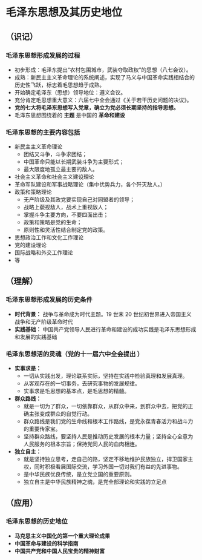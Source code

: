 # 毛泽东思想及其历史地位

## （识记）

### 毛泽东思想形成发展的过程

- 初步形成：毛泽东提出“农村包围城市，武装夺取政权”的思想（八七会议）。
- 成熟：新民主主义革命理论的系统阐述，实现了马义与中国革命实践相结合的历史性飞跃，标志着毛思想趋于成熟。
- 开始确定毛泽东（思想）领导地位：遵义会议。
- 充分肯定毛思想重大意义：六届七中全会通过《关于若干历史问题的决议》。
- **党的七大将毛泽东思想写入党章，确立为党必须长期坚持的指导思想。**
- 毛泽东思想围绕着的 **主题** 是中国的 **革命和建设**

### 毛泽东思想的主要内容包括

- 新民主主义革命理论
  + 团结又斗争，斗争求团结；
  + 中国革命只能以长期武装斗争为主要形式；
  + 最大限度地孤立最主要的敌人。
- 社会主义革命和社会主义建设理论
- 革命军队建设和军事战略理论（集中优势兵力，各个歼灭敌人。）
- 政策和策略理论
  + 无产阶级及其政党要实现自己对同盟者的领导；
  + 战略上藐视敌人，战术上重视敌人；
  + 掌握斗争主要方向，不要四面出击；					   
  + 政策和策略是党的生命；
  + 原则性和灵活性结合制定党的政策。
- 思想政治工作和文化工作理论
- 党的建设理论
- 国际战略和外交工作理论
- 等

## （理解）

### 毛泽东思想形成发展的历史条件

- **时代背景：** 战争与革命成为时代主题。19 世末 20 世纪初世界进入帝国主义战争和无产阶级革命时代
- **实践基础：** 中国共产党领导人民进行革命和建设的成功实践是毛泽东思想形成和发展的实践基础

### 毛泽东思想活的灵魂（党的十一届六中全会提出 ）
    
- **实事求是：**
  + 一切从实践出发，理论联系实际，坚持在实践中检验真理和发展真理。
  + 从客观存在的一切事务，去研究事物的发展规律。
  + 实事求是毛思想的基本点，是毛思想的精髓。
- **群众路线：**
  + 就是一切为了群众，一切依靠群众，从群众中来，到群众中去，把党的正确主张变成群众的自觉行动。
  + 群众路线是我们党的生命线和根本工作路线，是党永葆青春活力和战斗力的重要传家宝。
  + 坚持群众路线，要坚持人民是推动历史发展的根本力量；坚持全心全意为人民服务的根本宗旨；保持党同人民的血肉相连。
- **独立自主：**
  + 就是坚持独立思考，走自己的路，坚定不移地维护民族独立，捍卫国家主权，同时积极看展国际交流，学习外国一切对我们有益的先进事物。
  + 是中华民族优良传统，是立党立国的重要原则。
  + 独立自主是中华民族精神之魂，是党全部理论和实践的立足点

## （应用）

### 毛泽东思想的历史地位

- **马克思主义中国化的第一个重大理论成果**
- **中国革命与建设的科学指南**
- **中国共产党和中国人民宝贵的精神财富**
